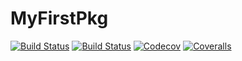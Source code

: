 # MyFirstPkg

[![Build Status](https://travis-ci.com/caiprozect/MyFirstPkg.jl.svg?branch=master)](https://travis-ci.com/caiprozect/MyFirstPkg.jl)
[![Build Status](https://ci.appveyor.com/api/projects/status/github/caiprozect/MyFirstPkg.jl?svg=true)](https://ci.appveyor.com/project/caiprozect/MyFirstPkg-jl)
[![Codecov](https://codecov.io/gh/caiprozect/MyFirstPkg.jl/branch/master/graph/badge.svg)](https://codecov.io/gh/caiprozect/MyFirstPkg.jl)
[![Coveralls](https://coveralls.io/repos/github/caiprozect/MyFirstPkg.jl/badge.svg?branch=master)](https://coveralls.io/github/caiprozect/MyFirstPkg.jl?branch=master)
